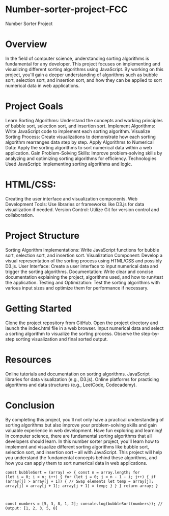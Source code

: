 # Number-sorter-project-FCC

Number Sorter Project
# Overview
In the field of computer science, understanding sorting algorithms is fundamental for any developer. This project focuses on implementing and visualizing different sorting algorithms using JavaScript. By working on this project, you'll gain a deeper understanding of algorithms such as bubble sort, selection sort, and insertion sort, and how they can be applied to sort numerical data in web applications.

# Project Goals
Learn Sorting Algorithms: Understand the concepts and working principles of bubble sort, selection sort, and insertion sort.
Implement Algorithms: Write JavaScript code to implement each sorting algorithm.
Visualize Sorting Process: Create visualizations to demonstrate how each sorting algorithm rearranges data step by step.
Apply Algorithms to Numerical Data: Apply the sorting algorithms to sort numerical data within a web application.
Gain Problem-Solving Skills: Improve problem-solving skills by analyzing and optimizing sorting algorithms for efficiency.
Technologies Used
JavaScript: Implementing sorting algorithms and logic.
# HTML/CSS:
 Creating the user interface and visualization components.
Web Development Tools: Use libraries or frameworks like D3.js for data visualization if needed.
Version Control: Utilize Git for version control and collaboration.
# Project Structure
Sorting Algorithm Implementations: Write JavaScript functions for bubble sort, selection sort, and insertion sort.
Visualization Component: Develop a visual representation of the sorting process using HTML/CSS and possibly D3.js.
User Interface: Create a user interface to input numerical data and trigger the sorting algorithms.
Documentation: Write clear and concise documentation explaining the project, algorithms used, and how to run/test the application.
Testing and Optimization: Test the sorting algorithms with various input sizes and optimize them for performance if necessary.
# Getting Started
Clone the project repository from GitHub.
Open the project directory and launch the index.html file in a web browser.
Input numerical data and select a sorting algorithm to visualize the sorting process.
Observe the step-by-step sorting visualization and final sorted output.
# Resources
Online tutorials and documentation on sorting algorithms.
JavaScript libraries for data visualization (e.g., D3.js).
Online platforms for practicing algorithms and data structures (e.g., LeetCode, Codecademy).
# Conclusion
By completing this project, you'll not only have a practical understanding of sorting algorithms but also improve your problem-solving skills and gain valuable experience in web development. Have fun exploring and learning!
In computer science, there are fundamental sorting algorithms that all developers should learn. In this number sorter project, you'll learn how to implement and visualize different sorting algorithms like bubble sort, selection sort, and insertion sort – all with JavaScript. 
This project will help you understand the fundamental concepts behind these algorithms, and how you can apply them to sort numerical data in web applications. 

<code>const bubbleSort = (array) => {
  const n = array.length;
  for (let i = 0; i < n; i++) {
    for (let j = 0; j < n - 1 - i; j++) {
      if (array[j] > array[j + 1]) {
        // Swap elements
        let temp = array[j];
        array[j] = array[j + 1];
        array[j + 1] = temp;
      }
    }
  }
  return array;
}

const numbers = [5, 3, 8, 1, 2];
console.log(bubbleSort(numbers)); // Output: [1, 2, 3, 5, 8]</code>